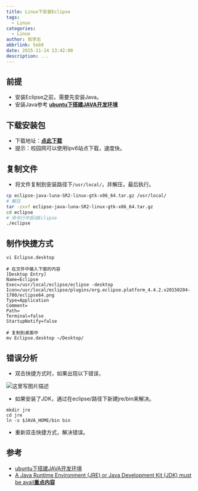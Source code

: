 ```yaml
---
title: Linux下安装Eclipse
tags:
  - Linux
categories:
  - Linux
author: 张学志
abbrlink: 5eb9
date: 2015-11-14 13:42:00
description: ...
---
```





## 前提
* 安装Eclipse之前，需要先安装Java。
* 安装Java参考 [**ubuntu下搭建JAVA开发环境**](http://jingyan.baidu.com/article/86fae346b696633c49121a30.html)


## 下载安装包
* 下载地址：[**点此下载**](http://www.eclipse.org/downloads/packages/release/luna/sr2)
* 提示：校园网可以使用Ipv6站点下载，速度快。

<!-- more -->

## 复制文件
* 将文件复制到安装路径下`/usr/local/`，并解压，最后执行。

```bash
cp eclipse-java-luna-SR2-linux-gtk-x86_64.tar.gz /usr/local/
# 解压
tar -zxvf eclipse-java-luna-SR2-linux-gtk-x86_64.tar.gz
cd eclipse
# 命令行中启动Eclipse
./eclipse
```


## 制作快捷方式
```
vi Eclipse.desktop

# 在文件中输入下面的内容
[Desktop Entry]
Name=Eclipse
Exec=/usr/local/eclipse/eclipse -desktop
Icon=/usr/local/eclipse/plugins/org.eclipse.platform_4.4.2.v20150204-1700/eclipse64.png
Type=Application
Comment=
Path=
Terminal=false
StartupNotify=false

# 复制到桌面中
mv Eclipse.desktop ~/Desktop/
```


## 错误分析
* 双击快捷方式时，如果出现以下错误，

![这里写图片描述](http://img.blog.csdn.net/20151114174718543)
	
* 如果安装了JDK，通过在eclipse/路径下新建jre/bin来解决。

```
mkdir jre
cd jre
ln -s $JAVA_HOME/bin bin
```
* 重新双击快捷方式，解决错误。


## 参考
* [ubuntu下搭建JAVA开发环境](http://jingyan.baidu.com/article/86fae346b696633c49121a30.html)
* [A Java Runtime Environment (JRE) or Java Development Kit (JDK) must be avail**重点内容**](http://www.cnblogs.com/jerome-rong/archive/2013/02/19/2916608.html)